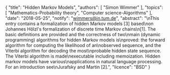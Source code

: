 {
    "title": "Hidden Markov Models",
    "authors": [
        "Simon Wimmer"
    ],
    "topics": [
        "Mathematics-Probability theory",
        "Computer science-Algorithms"
    ],
    "date": "2018-05-25",
    "notify": "wimmers@in.tum.de",
    "abstract": "\nThis entry contains a formalization of hidden Markov models [3] based\non Johannes Hölzl's formalization of discrete time Markov chains\n[1]. The basic definitions are provided and the correctness of two\nmain (dynamic programming) algorithms for hidden Markov models is\nproved: the forward algorithm for computing the likelihood of an\nobserved sequence, and the Viterbi algorithm for decoding the most\nprobable hidden state sequence. The Viterbi algorithm is made\nexecutable including memoization.  Hidden markov models have various\napplications in natural language processing. For an introduction see\nJurafsky and Martin [2].",
    "licence": "BSD"
}